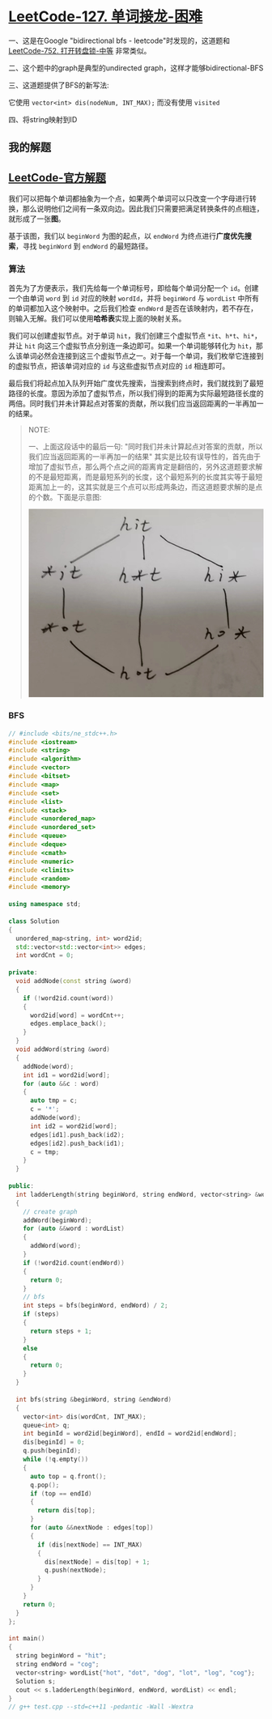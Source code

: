 # [LeetCode-127. 单词接龙-困难](https://leetcode.cn/problems/word-ladder/)

一、这是在Google "bidirectional bfs - leetcode"时发现的，这道题和 [LeetCode-752. 打开转盘锁-中等](https://leetcode.cn/problems/open-the-lock/) 非常类似。

二、这个题中的graph是典型的undirected graph，这样才能够bidirectional-BFS

三、这道题提供了BFS的新写法: 

它使用 `vector<int> dis(nodeNum, INT_MAX);` 而没有使用 `visited`

四、将string映射到ID

## 我的解题



## [LeetCode-官方解题](https://leetcode.cn/problems/word-ladder/solution/dan-ci-jie-long-by-leetcode-solution/)



我们可以把每个单词都抽象为一个点，如果两个单词可以只改变一个字母进行转换，那么说明他们之间有一条双向边。因此我们只需要把满足转换条件的点相连，就形成了一张**图**。

基于该图，我们以 `beginWord` 为图的起点，以 `endWord` 为终点进行**广度优先搜索**，寻找 `beginWord` 到 `endWord` 的最短路径。

### **算法**

首先为了方便表示，我们先给每一个单词标号，即给每个单词分配一个 `id`。创建一个由单词 `word` 到 `id` 对应的映射 `wordId`，并将 `beginWord` 与 `wordList` 中所有的单词都加入这个映射中。之后我们检查 `endWord` 是否在该映射内，若不存在，则输入无解。我们可以使用**哈希表**实现上面的映射关系。

我们可以创建虚拟节点。对于单词 `hit`，我们创建三个虚拟节点 `*it`、`h*t`、`hi*`，并让 `hit` 向这三个虚拟节点分别连一条边即可。如果一个单词能够转化为 `hit`，那么该单词必然会连接到这三个虚拟节点之一。对于每一个单词，我们枚举它连接到的虚拟节点，把该单词对应的 `id` 与这些虚拟节点对应的 `id` 相连即可。

最后我们将起点加入队列开始广度优先搜索，当搜索到终点时，我们就找到了最短路径的长度。意因为添加了虚拟节点，所以我们得到的距离为实际最短路径长度的两倍。同时我们并未计算起点对答案的贡献，所以我们应当返回距离的一半再加一的结果。

> NOTE:
>
> 一、上面这段话中的最后一句: "同时我们并未计算起点对答案的贡献，所以我们应当返回距离的一半再加一的结果" 其实是比较有误导性的，首先由于增加了虚拟节点，那么两个点之间的距离肯定是翻倍的，另外这道题要求解的不是最短距离，而是最短系列的长度，这个最短系列的长度其实等于最短距离加上一的，这其实就是三个点可以形成两条边，而这道题要求解的是点的个数。下面是示意图:
>
> ![](./WechatIMG76.jpeg)
>
> 

### BFS

```C++
// #include <bits/ne_stdc++.h>
#include <iostream>
#include <string>
#include <algorithm>
#include <vector>
#include <bitset>
#include <map>
#include <set>
#include <list>
#include <stack>
#include <unordered_map>
#include <unordered_set>
#include <queue>
#include <deque>
#include <cmath>
#include <numeric>
#include <climits>
#include <random>
#include <memory>

using namespace std;

class Solution
{
  unordered_map<string, int> word2id;
  std::vector<std::vector<int>> edges;
  int wordCnt = 0;

private:
  void addNode(const string &word)
  {
    if (!word2id.count(word))
    {
      word2id[word] = wordCnt++;
      edges.emplace_back();
    }
  }
  void addWord(string &word)
  {
    addNode(word);
    int id1 = word2id[word];
    for (auto &&c : word)
    {
      auto tmp = c;
      c = '*';
      addNode(word);
      int id2 = word2id[word];
      edges[id1].push_back(id2);
      edges[id2].push_back(id1);
      c = tmp;
    }
  }

public:
  int ladderLength(string beginWord, string endWord, vector<string> &wordList)
  {
    // create graph
    addWord(beginWord);
    for (auto &&word : wordList)
    {
      addWord(word);
    }
    if (!word2id.count(endWord))
    {
      return 0;
    }
    // bfs
    int steps = bfs(beginWord, endWord) / 2;
    if (steps)
    {
      return steps + 1;
    }
    else
    {
      return 0;
    }
  }

  int bfs(string &beginWord, string &endWord)
  {
    vector<int> dis(wordCnt, INT_MAX);
    queue<int> q;
    int beginId = word2id[beginWord], endId = word2id[endWord];
    dis[beginId] = 0;
    q.push(beginId);
    while (!q.empty())
    {
      auto top = q.front();
      q.pop();
      if (top == endId)
      {
        return dis[top];
      }
      for (auto &&nextNode : edges[top])
      {
        if (dis[nextNode] == INT_MAX)
        {
          dis[nextNode] = dis[top] + 1;
          q.push(nextNode);
        }
      }
    }
    return 0;
  }
};

int main()
{
  string beginWord = "hit";
  string endWord = "cog";
  vector<string> wordList{"hot", "dot", "dog", "lot", "log", "cog"};
  Solution s;
  cout << s.ladderLength(beginWord, endWord, wordList) << endl;
}
// g++ test.cpp --std=c++11 -pedantic -Wall -Wextra

```


